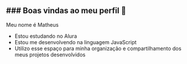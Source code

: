 ## ### Boas vindas ao meu perfil 💙

Meu nome é Matheus

- Estou estudando no Alura
- Estou me desenvolvendo na linguagem JavaScript
- Utilizo esse espaço para minha organização e compartilhamento dos meus projetos desenvolvidos
